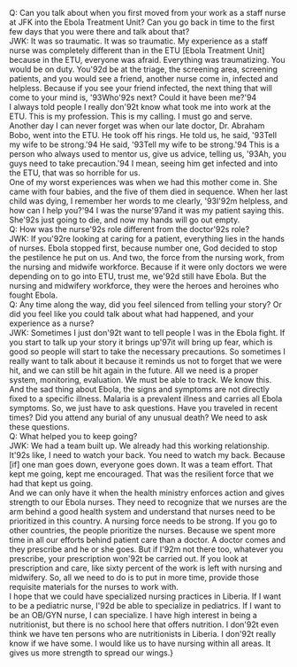 Q: Can you talk about when you first moved from your work as a staff nurse at JFK into the Ebola Treatment Unit? Can you go back in time to the first few days that you were there and talk about that?\
JWK: It was so traumatic. It was so traumatic. My experience as a staff nurse was completely different than in the ETU [Ebola Treatment Unit] because in the ETU, everyone was afraid. Everything was traumatizing. You would be on duty. You\'92d be at the triage, the screening area, screening patients, and you would see a friend, another nurse come in, infected and helpless. Because if you see your friend infected, the next thing that will come to your mind is, \'93Who\'92s next? Could it have been me?\'94\
I always told people I really don\'92t know what took me into work at the ETU. This is my profession. This is my calling. I must go and serve.\
Another day I can never forget was when our late doctor, Dr. Abraham Bobo, went into the ETU.  He took off his rings. He told us, he said, \'93Tell my wife to be strong.\'94 He said, \'93Tell my wife to be strong.\'94 This is a person who always used to mentor us, give us advice, telling us, \'93Ah, you guys need to take precaution.\'94 I mean, seeing him get infected and into the ETU, that was so horrible for us.\
One of my worst experiences was when we had this mother come in. She came with four babies, and the five of them died in sequence. When her last child was dying, I remember her words to me clearly, \'93I\'92m helpless, and how can I help you?\'94 I was the nurse\'97and it was my patient saying this. She\'92s just going to die, and now my hands will go out empty.\
Q: How was the nurse\'92s role different from the doctor\'92s role?\
JWK: If you\'92re looking at caring for a patient, everything lies in the hands of nurses.  Ebola stopped first, because number one, God decided to stop the pestilence he put on us. And two, the force from the nursing work, from the nursing and midwife workforce. Because if it were only doctors we were depending on to go into ETU, trust me, we\'92d still have Ebola. But the nursing and midwifery workforce, they were the heroes and heroines who fought Ebola.\
Q: Any time along the way, did you feel silenced from telling your story? Or did you feel like you could talk about what had happened, and your experience as a nurse?\
JWK: Sometimes I just don\'92t want to tell people I was in the Ebola fight. If you start to talk up your story it brings up\'97it will bring up fear, which is good so people will start to take the necessary precautions. So sometimes I really want to talk about it because it reminds us not to forget that we were hit, and we can still be hit again in the future. All we need is a proper system, monitoring, evaluation. We must be able to track. We know this. And the sad thing about Ebola, the signs and symptoms are not directly fixed to a specific illness. Malaria is a prevalent illness and carries all Ebola symptoms. So, we just have to ask questions. Have you traveled in recent times? Did you attend any burial of any unusual death? We need to ask these questions.\
Q: What helped you to keep going?\
JWK: We had a team built up. We already had this working relationship. It\'92s like, I need to watch your back. You need to watch my back. Because [if] one man goes down, everyone goes down. It was a team effort. That kept me going, kept me encouraged. That was the resilient force that we had that kept us going.\
And we can only have it when the health ministry enforces action and gives strength to our Ebola nurses. They need to recognize that we nurses are the arm behind a good health system and understand that nurses need to be prioritized in this country. A nursing force needs to be strong. If you go to other countries, the people prioritize the nurses. Because we spent more time in all our efforts behind patient care than a doctor. A doctor comes and they prescribe and he or she goes. But if I\'92m not there too, whatever you prescribe, your prescription won\'92t be carried out. If you look at prescription and care, like sixty percent of the work is left with nursing and midwifery. So, all we need to do is to put in more time, provide those requisite materials for the nurses to work with.\
I hope that we could have specialized nursing practices in Liberia. If I want to be a pediatric nurse, I\'92d be able to specialize in pediatrics. If I want to be an OB/GYN nurse, I can specialize. I have high interest in being a nutritionist, but there is no school here that offers nutrition. I don\'92t even think we have ten persons who are nutritionists in Liberia. I don\'92t really know if we have some. I would like us to have nursing within all areas. It gives us more strength to spread our wings.}
